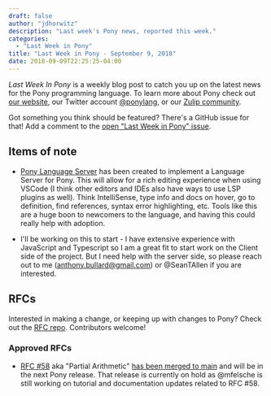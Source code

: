 ```yaml
---
draft: false
author: "jdhorwitz"
description: "Last week's Pony news, reported this week."
categories:
  - "Last Week in Pony"
title: "Last Week in Pony - September 9, 2018"
date: 2018-09-09T22:25:25-04:00
---
```


_Last Week In Pony_ is a weekly blog post to catch you up on the latest news for the Pony programming language. To learn more about Pony check out [our website](https://ponylang.io), our Twitter account [@ponylang](https://twitter.com/ponylang), or our [Zulip community](https://ponylang.zulipchat.com).

Got something you think should be featured? There's a GitHub issue for that! Add a comment to the [open "Last Week in Pony" issue](https://github.com/ponylang/ponylang.github.io/issues?q=is%3Aissue+is%3Aopen+label%3Alast-week-in-pony).

<!--more-->

## Items of note

- [Pony Language Server](https://github.com/ponylang/pony-language-server) has been created to implement a Language Server for Pony. This will allow for a rich editing experience when using VSCode (I think other editors and IDEs also have ways to use LSP plugins as well). Think IntelliSense, type info and docs on hover, go to definition, find references, syntax error highlighting, etc. Tools like this are a huge boon to newcomers to the language, and having this could really help with adoption.

- I'll be working on this to start - I have extensive experience with JavaScript and Typescript so I am a great fit to start work on the Client side of the project. But I need help with the server side, so please reach out to me (anthony.bullard@gmail.com) or @SeanTAllen if you are interested.

## RFCs

Interested in making a change, or keeping up with changes to Pony? Check out the [RFC repo](https://github.com/ponylang/rfcs). Contributors welcome!

### Approved RFCs

- [RFC #58](https://github.com/ponylang/rfcs/blob/main/text/0058-partial-arithmetic.md) aka "Partial Arithmetic" [has been merged to main](https://github.com/ponylang/ponyc/pull/2865) and will be in the next Pony release. That release is currently on hold as @mfelsche is still working on tutorial and documentation updates related to RFC #58.
